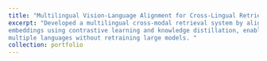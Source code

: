 ```yaml
---
title: "Multilingual Vision-Language Alignment for Cross-Lingual Retrieval"
excerpt: "Developed a multilingual cross-modal retrieval system by aligning CLIP image embeddings with XLM-R text 
embeddings using contrastive learning and knowledge distillation, enabling efficient image-text retrieval across 
multiple languages without retraining large models. "
collection: portfolio
---
```



